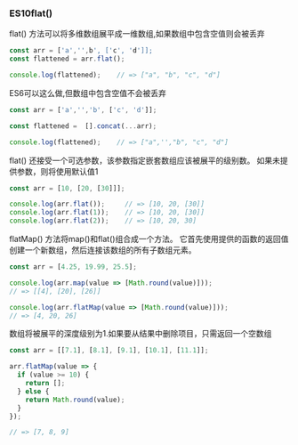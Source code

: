 ### ES10flat() 
flat() 方法可以将多维数组展平成一维数组,如果数组中包含空值则会被丢弃
``` js
const arr = ['a','',b', ['c', 'd']];
const flattened = arr.flat();

console.log(flattened);    // => ["a", "b", "c", "d"]

```
ES6可以这么做,但数组中包含空值不会被丢弃
``` js
const arr = ['a','','b', ['c', 'd']];

const flattened =  [].concat(...arr);

console.log(flattened);    // => ["a",'',"b", "c", "d"]

```
flat() 还接受一个可选参数，该参数指定嵌套数组应该被展平的级别数。 如果未提供参数，则将使用默认值1
``` js
const arr = [10, [20, [30]]];

console.log(arr.flat());     // => [10, 20, [30]]
console.log(arr.flat(1));    // => [10, 20, [30]]
console.log(arr.flat(2));    // => [10, 20, 30]

```
flatMap() 方法将map()和flat()组合成一个方法。 它首先使用提供的函数的返回值创建一个新数组，然后连接该数组的所有子数组元素。
``` js
const arr = [4.25, 19.99, 25.5];

console.log(arr.map(value => [Math.round(value)]));    
// => [[4], [20], [26]]

console.log(arr.flatMap(value => [Math.round(value)]));    
// => [4, 20, 26]
```
数组将被展平的深度级别为1.如果要从结果中删除项目，只需返回一个空数组
``` js 
const arr = [[7.1], [8.1], [9.1], [10.1], [11.1]];

arr.flatMap(value => {
  if (value >= 10) {
    return [];
  } else {
    return Math.round(value);
  }
});  

// => [7, 8, 9]
```


